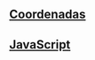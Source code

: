 ## [Coordenadas](https://github.com/IIKUYY/HTML5/tree/main/Ch4/Coordenadas/Coordenadas.html)

## [JavaScript](https://github.com/IIKUYY/HTML5/tree/main/Ch4/Coordenadas/Java.js)